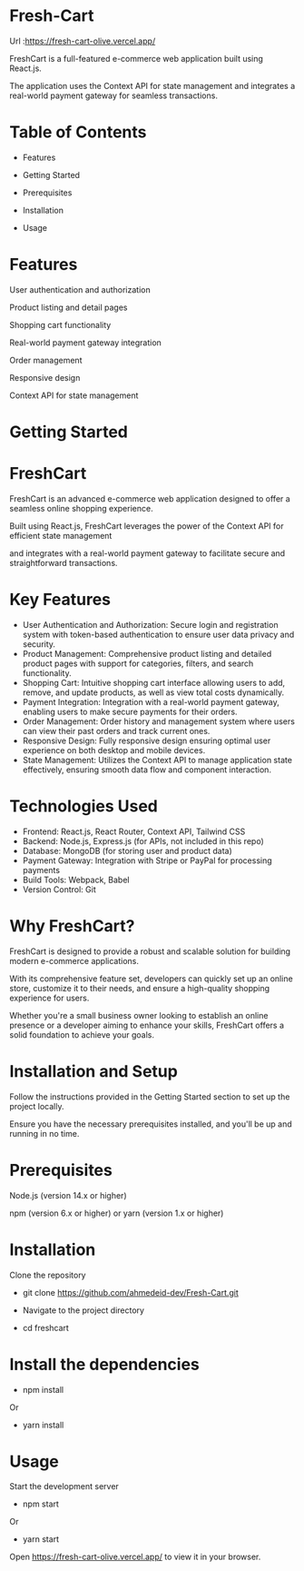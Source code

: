 # Fresh-Cart
 Url :https://fresh-cart-olive.vercel.app/

FreshCart is a full-featured e-commerce web application built using React.js. 

The application uses the Context API for state management and integrates a real-world payment gateway for seamless transactions.

# Table of Contents

- Features

- Getting Started

- Prerequisites

- Installation

- Usage

# Features

User authentication and authorization

Product listing and detail pages

Shopping cart functionality

Real-world payment gateway integration

Order management

Responsive design

Context API for state management

# Getting Started
# FreshCart

FreshCart is an advanced e-commerce web application designed to offer a seamless online shopping experience. 

Built using React.js, FreshCart leverages the power of the Context API for efficient state management 

and integrates with a real-world payment gateway to facilitate secure and straightforward transactions.

# Key Features

- User Authentication and Authorization: Secure login and registration system with token-based authentication to ensure user data privacy and security.
- Product Management: Comprehensive product listing and detailed product pages with support for categories, filters, and search functionality.
- Shopping Cart: Intuitive shopping cart interface allowing users to add, remove, and update products, as well as view total costs dynamically.
- Payment Integration: Integration with a real-world payment gateway, enabling users to make secure payments for their orders.
- Order Management: Order history and management system where users can view their past orders and track current ones.
- Responsive Design: Fully responsive design ensuring optimal user experience on both desktop and mobile devices.
- State Management: Utilizes the Context API to manage application state effectively, ensuring smooth data flow and component interaction.
  
# Technologies Used
- Frontend: React.js, React Router, Context API, Tailwind CSS
- Backend: Node.js, Express.js (for APIs, not included in this repo)
- Database: MongoDB (for storing user and product data)
- Payment Gateway: Integration with Stripe or PayPal for processing payments
- Build Tools: Webpack, Babel
- Version Control: Git

# Why FreshCart?

FreshCart is designed to provide a robust and scalable solution for building modern e-commerce applications. 

With its comprehensive feature set, developers can quickly set up an online store, customize it to their needs, and ensure a high-quality shopping experience for users. 

Whether you're a small business owner looking to establish an online presence or a developer aiming to enhance your skills, FreshCart offers a solid foundation to achieve your goals.

# Installation and Setup

Follow the instructions provided in the Getting Started section to set up the project locally. 

Ensure you have the necessary prerequisites installed, and you'll be up and running in no time.

# Prerequisites

Node.js (version 14.x or higher)

npm (version 6.x or higher) or yarn (version 1.x or higher)

# Installation

Clone the repository

- git clone https://github.com/ahmedeid-dev/Fresh-Cart.git

- Navigate to the project directory

- cd freshcart

# Install the dependencies

-  npm install
 
Or

 - yarn install
 
# Usage


Start the development server

 - npm start

Or

- yarn start

Open https://fresh-cart-olive.vercel.app/ to view it in your browser.
